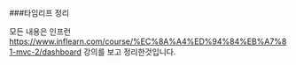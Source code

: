 ###타임리프 정리

모든 내용은 인프런 
https://www.inflearn.com/course/%EC%8A%A4%ED%94%84%EB%A7%81-mvc-2/dashboard
강의를 보고 정리한것입니다.